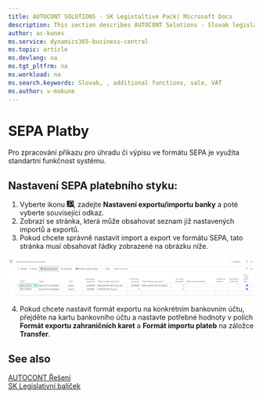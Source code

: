 ```yaml
---
title: AUTOCONT SOLUTIONS - SK Legistaltive Pack| Microsoft Docs
description: This section describes AUTOCONT Solutions - Slovak legislation
author: ac-kunes
ms.service: dynamics365-business-central
ms.topic: article
ms.devlang: na
ms.tgt_pltfrm: na
ms.workload: na
ms.search.keywords: Slovak, , additional functions, sale, VAT
ms.author: v-makune
---
```


# SEPA Platby

Pro zpracování příkazu pro úhradu či výpisu ve formátu SEPA je využita standartní funkčnost systému.

## Nastavení SEPA platebního styku:

1. Vyberte ikonu ![Žárovky, která otevře funkci Řekněte mi](media/ui-search/search_small.png "Řekněte mi, co chcete dělat"), zadejte **Nastavení exportu/importu banky** a poté vyberte související odkaz.
2. Zobrazí se stránka, která může obsahovat seznam již nastavených importů a exportů.
3. Pokud chcete správně nastavit import a export ve formátu SEPA, tato stránka musí obsahovat řádky zobrazené na obrázku níže.

![Nastavení SEPA](media/SEPA.png)

4. Pokud chcete nastavit formát exportu na konkrétním bankovním účtu, přejděte na kartu bankovního účtu a nastavte potřebné hodnoty v polích **Formát exportu zahraničních karet** a **Formát importu plateb** na záložce **Transfer**.

## See also

[AUTOCONT Řešení](../index.md)  
[SK Legislativní balíček](ac-sk-legislative-pack.md)
